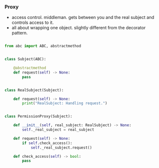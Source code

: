 
### Proxy

- access control. middleman. gets between you and the real subject and controls access to it.
- all about wrapping one object. slightly different from the decorator pattern.

``` python

from abc import ABC, abstractmethod


class Subject(ABC):

    @abstractmethod
    def request(self) -> None:
        pass


class RealSubject(Subject):

    def request(self) -> None:
        print("RealSubject: Handling request.")


class PermissionProxy(Subject):

    def __init__(self, real_subject: RealSubject) -> None:
        self._real_subject = real_subject

    def request(self) -> None:
        if self.check_access():
            self._real_subject.request()

    def check_access(self) -> bool:
        pass

```

